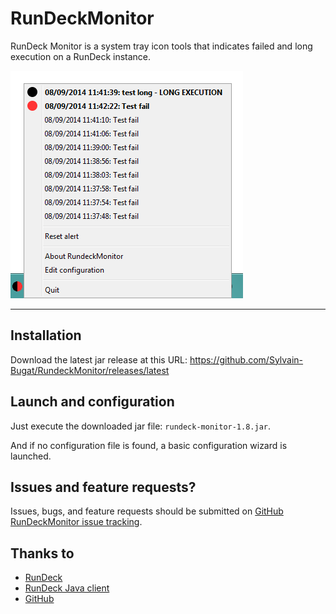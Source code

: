 # RunDeckMonitor

RunDeck Monitor is a system tray icon tools that indicates failed and long execution on a RunDeck instance.

![RunDeckMonitor screenshot](https://raw.githubusercontent.com/Sylvain-Bugat/RundeckMonitor/master/Screenshot.png)

***

## Installation

Download the latest jar release at this URL: https://github.com/Sylvain-Bugat/RundeckMonitor/releases/latest

## Launch and configuration

Just execute the downloaded jar file: `rundeck-monitor-1.8.jar`.

And if no configuration file is found, a basic configuration wizard is launched.

## Issues and feature requests?

Issues, bugs, and feature requests should be submitted on [GitHub RunDeckMonitor issue tracking](https://github.com/Sylvain-Bugat/RundeckMonitor/issues).

## Thanks to

* [RunDeck](https://rundeck.org)
* [RunDeck Java client](http://rundeck.github.io/rundeck-api-java-client/)
* [GitHub](https://github.com)

